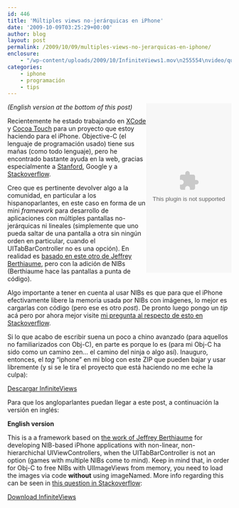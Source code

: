 ```yaml
---
id: 446
title: 'Múltiples views no-jerárquicas en iPhone'
date: '2009-10-09T03:25:29+00:00'
author: blog
layout: post
permalink: /2009/10/09/multiples-views-no-jerarquicas-en-iphone/
enclosure:
    - "/wp-content/uploads/2009/10/InfiniteViews1.mov\n255554\nvideo/quicktime\n"
categories:
    - iphone
    - programación
    - tips
---
```


<embed align="right" height="380" src="/wp-content/uploads/2009/10/InfiniteViews1.mov" style="width: 192px; height: 380px;" type="video/quicktime" width="192">

*(English version at the bottom of this post)*

Recientemente he estado trabajando en [XCode](http://developer.apple.com/TOOLS/Xcode/) y [Cocoa Touch](http://developer.apple.com/technology/cocoa.html) para un proyecto que estoy haciendo para el iPhone. Objective-C (el lenguaje de programación usado) tiene sus mañas (como todo lenguaje), pero he encontrado bastante ayuda en la web, gracias especialmente a [Stanford](http://itunes.stanford.edu/), Google y a [Stackoverflow](http://stackoverflow.com/users/160933/mga).

Creo que es pertinente devolver algo a la comunidad, en particular a los hispanoparlantes, en este caso en forma de un mini *framework* para desarrollo de aplicaciones con múltiples pantallas no-jerárquicas ni lineales (simplemente que uno pueda saltar de una pantalla a otra sin ningún orden en particular, cuando el UITabBarController no es una opción). En realidad es [basado en este otro de Jeffrey Berthiaume](http://www.pushplay.net/blog_detail.php?id=27 " Framework for having Multiple Views in an iPhone app"), pero con la adición de NIBs (Berthiaume hace las pantallas a punta de código).

Algo importante a tener en cuenta al usar NIBs es que para que el iPhone efectivamente libere la memoria usada por NIBs con imágenes, lo mejor es cargarlas con código (pero ese es otro *post*). De pronto luego pongo un *tip* acá pero por ahora mejor visite [mi pregunta al respecto de esto en Stackoverflow](http://stackoverflow.com/questions/1482934/iphone-app-with-multiple-views-subviews-memory-is-not-being-deallocated "iphone app with multiple views/subviews: memory is not being deallocated").

Si lo que acabo de escribir suena un poco a chino avanzado (para aquellos no familiarizados con Obj-C), en parte es porque lo es (para mi Obj-C ha sido como un camino zen… el camino del ninja o algo así). Inauguro, entonces, el *tag* “iphone” en mi blog con este ZIP que pueden bajar y usar libremente (y si se le tira el proyecto que está haciendo no me eche la culpa):

[Descargar InfiniteViews](/blog/wp-content/uploads/2009/10/InfiniteViews.zip)

Para que los angloparlantes puedan llegar a este post, a continuación la versión en inglés:

**English version**

This is a a framework based on [the work of Jeffrey Berthiaume](http://www.pushplay.net/blog_detail.php?id=27 " Framework for having Multiple Views in an iPhone app") for developing NIB-based iPhone applications with non-linear, non-hierarchichal UIViewControllers, when the UITabBarController is not an option (games with multiple NIBs come to mind). Keep in mind that, in order for Obj-C to free NIBs with UIImageViews from memory, you need to load the images via code **without** using imageNamed. More info regarding this can be seen in [this question in Stackoverflow](http://stackoverflow.com/questions/1482934/iphone-app-with-multiple-views-subviews-memory-is-not-being-deallocated "iphone app with multiple views/subviews: memory is not being deallocated"):

[Download InfiniteViews](/blog/wp-content/uploads/2009/10/InfiniteViews.zip)